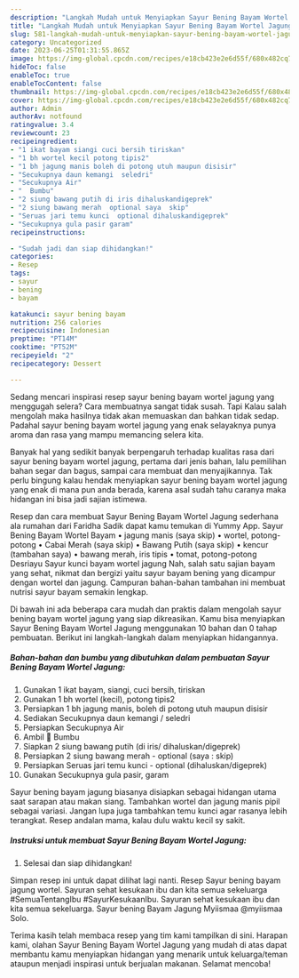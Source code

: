 ```yaml
---
description: "Langkah Mudah untuk Menyiapkan Sayur Bening Bayam Wortel Jagung yang Lezat Sekali"
title: "Langkah Mudah untuk Menyiapkan Sayur Bening Bayam Wortel Jagung yang Lezat Sekali"
slug: 581-langkah-mudah-untuk-menyiapkan-sayur-bening-bayam-wortel-jagung-yang-lezat-sekali
category: Uncategorized
date: 2023-06-25T01:31:55.865Z
image: https://img-global.cpcdn.com/recipes/e18cb423e2e6d55f/680x482cq70/sayur-bening-bayam-wortel-jagung-foto-resep-utama.jpg
hideToc: false
enableToc: true
enableTocContent: false
thumbnail: https://img-global.cpcdn.com/recipes/e18cb423e2e6d55f/680x482cq70/sayur-bening-bayam-wortel-jagung-foto-resep-utama.jpg
cover: https://img-global.cpcdn.com/recipes/e18cb423e2e6d55f/680x482cq70/sayur-bening-bayam-wortel-jagung-foto-resep-utama.jpg
author: Admin
authorAv: notfound
ratingvalue: 3.4
reviewcount: 23
recipeingredient:
- "1 ikat bayam siangi cuci bersih tiriskan"
- "1 bh wortel kecil potong tipis2"
- "1 bh jagung manis boleh di potong utuh maupun disisir"
- "Secukupnya daun kemangi  seledri"
- "Secukupnya Air"
- "  Bumbu"
- "2 siung bawang putih di iris dihaluskandigeprek"
- "2 siung bawang merah  optional saya  skip"
- "Seruas jari temu kunci  optional dihaluskandigeprek"
- "Secukupnya gula pasir garam"
recipeinstructions:

- "Sudah jadi dan siap dihidangkan!"
categories:
- Resep
tags:
- sayur
- bening
- bayam

katakunci: sayur bening bayam 
nutrition: 256 calories
recipecuisine: Indonesian
preptime: "PT14M"
cooktime: "PT52M"
recipeyield: "2"
recipecategory: Dessert

---
```



Sedang mencari inspirasi resep sayur bening bayam wortel jagung yang menggugah selera? Cara membuatnya sangat tidak susah. Tapi Kalau salah mengolah maka hasilnya tidak akan memuaskan dan bahkan tidak sedap. Padahal sayur bening bayam wortel jagung yang enak selayaknya punya aroma dan rasa yang mampu memancing selera kita.


Banyak hal yang sedikit banyak berpengaruh terhadap kualitas rasa dari sayur bening bayam wortel jagung, pertama dari jenis bahan, lalu pemilihan bahan segar dan bagus, sampai cara membuat dan menyajikannya. Tak perlu bingung kalau hendak menyiapkan sayur bening bayam wortel jagung yang enak di mana pun anda berada, karena asal sudah tahu caranya maka hidangan ini bisa jadi sajian istimewa.

Resep dan cara membuat Sayur Bening Bayam Wortel Jagung sederhana ala rumahan dari Faridha Sadik dapat kamu temukan di Yummy App. Sayur Bening Bayam Wortel Bayam • jagung manis (saya skip) • wortel, potong-potong • Cabai Merah (saya skip) • Bawang Putih (saya skip) • kencur (tambahan saya) • bawang merah, iris tipis • tomat, potong-potong Desriayu Sayur kunci bayam wortel jagung Nah, salah satu sajian bayam yang sehat, nikmat dan bergizi yaitu sayur bayam bening yang dicampur dengan wortel dan jagung. Campuran bahan-bahan tambahan ini membuat nutrisi sayur bayam semakin lengkap.


Di bawah ini ada beberapa cara mudah dan praktis dalam mengolah sayur bening bayam wortel jagung yang siap dikreasikan. Kamu bisa menyiapkan Sayur Bening Bayam Wortel Jagung menggunakan 10 bahan dan 0 tahap pembuatan. Berikut ini langkah-langkah dalam menyiapkan hidangannya.

<!--inarticleads1-->

##### Bahan-bahan dan bumbu yang dibutuhkan dalam pembuatan Sayur Bening Bayam Wortel Jagung:

1. Gunakan 1 ikat bayam, siangi, cuci bersih, tiriskan
1. Gunakan 1 bh wortel (kecil), potong tipis2
1. Persiapkan 1 bh jagung manis, boleh di potong utuh maupun disisir
1. Sediakan Secukupnya daun kemangi / seledri
1. Persiapkan Secukupnya Air
1. Ambil  🌠 Bumbu
1. Siapkan 2 siung bawang putih (di iris/ dihaluskan/digeprek)
1. Persiapkan 2 siung bawang merah - optional (saya : skip)
1. Persiapkan Seruas jari temu kunci - optional (dihaluskan/digeprek)
1. Gunakan Secukupnya gula pasir, garam


Sayur bening bayam jagung biasanya disiapkan sebagai hidangan utama saat sarapan atau makan siang. Tambahkan wortel dan jagung manis pipil sebagai variasi. Jangan lupa juga tambahkan temu kunci agar rasanya lebih terangkat. Resep andalan mama, kalau dulu waktu kecil sy sakit. 

<!--inarticleads2-->

##### Instruksi untuk membuat Sayur Bening Bayam Wortel Jagung:


1. Selesai dan siap dihidangkan!

Simpan resep ini untuk dapat dilihat lagi nanti. Resep Sayur bening bayam jagung wortel. Sayuran sehat kesukaan ibu dan kita semua sekeluarga #SemuaTentangIbu #SayurKesukaanIbu. Sayuran sehat kesukaan ibu dan kita semua sekeluarga. Sayur bening Bayam Jagung Myiismaa @myiismaa Solo. 

Terima kasih telah membaca resep yang tim kami tampilkan di sini. Harapan kami, olahan Sayur Bening Bayam Wortel Jagung yang mudah di atas dapat membantu kamu menyiapkan hidangan yang menarik untuk keluarga/teman ataupun menjadi inspirasi untuk berjualan makanan. Selamat mencoba!
